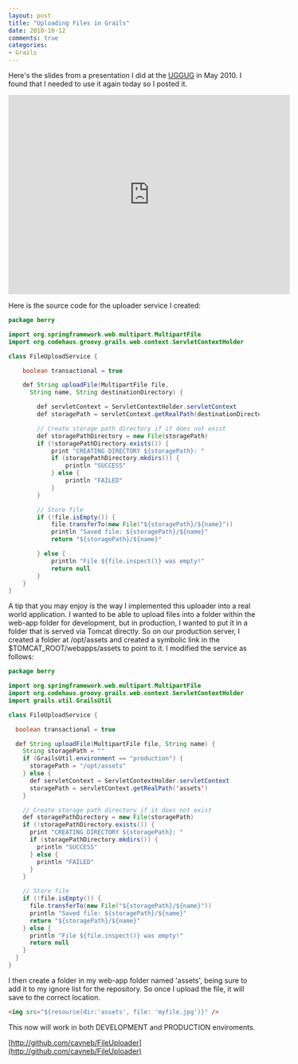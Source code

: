 ```yaml
---
layout: post
title: "Uploading Files in Grails"
date: 2010-10-12
comments: true
categories:  
- Grails
---
```


Here's the slides from a presentation I did at the 
[UGGUG](http://groups.google.com/group/uggug) in May 2010. I 
found that I needed to use it again today so I posted it.

<iframe src="http://www.slideshare.net/slideshow/embed_code/4000139" width="565" height="400" frameborder="0" marginwidth="0" marginheight="0" scrolling="no"></iframe>


Here is the source code for the uploader service I created:

``` java
package berry

import org.springframework.web.multipart.MultipartFile
import org.codehaus.groovy.grails.web.context.ServletContextHolder

class FileUploadService {

    boolean transactional = true

    def String uploadFile(MultipartFile file, 
      String name, String destinationDirectory) {

        def servletContext = ServletContextHolder.servletContext
        def storagePath = servletContext.getRealPath(destinationDirectory)

        // Create storage path directory if it does not exist
        def storagePathDirectory = new File(storagePath)
        if (!storagePathDirectory.exists()) {
            print "CREATING DIRECTORY ${storagePath}: "
            if (storagePathDirectory.mkdirs()) {
                println "SUCCESS"
            } else {
                println "FAILED"
            }
        }

        // Store file
        if (!file.isEmpty()) {
            file.transferTo(new File("${storagePath}/${name}"))
            println "Saved file: ${storagePath}/${name}"
            return "${storagePath}/${name}"

        } else {
            println "File ${file.inspect()} was empty!"
            return null
        }
    }
}
```
    
A tip that you may enjoy is the way I implemented this uploader into a real world application. I wanted to be able to upload files into a folder within the web-app folder for development, but in production, I wanted to put it in a folder that is served via Tomcat directly. So on our production server, I created a folder at /opt/assets and created a symbolic link in the $TOMCAT_ROOT/webapps/assets to point to it. I modified the service as follows:

``` java
package berry

import org.springframework.web.multipart.MultipartFile
import org.codehaus.groovy.grails.web.context.ServletContextHolder
import grails.util.GrailsUtil

class FileUploadService {

  boolean transactional = true

  def String uploadFile(MultipartFile file, String name) {
    String storagePath = ""
    if (GrailsUtil.environment == "production") {
      storagePath = "/opt/assets"
    } else {
      def servletContext = ServletContextHolder.servletContext
      storagePath = servletContext.getRealPath('assets')
    }

    // Create storage path directory if it does not exist
    def storagePathDirectory = new File(storagePath)
    if (!storagePathDirectory.exists()) {
      print "CREATING DIRECTORY ${storagePath}: "
      if (storagePathDirectory.mkdirs()) {
        println "SUCCESS"
      } else {
        println "FAILED"
      }
    }

    // Store file
    if (!file.isEmpty()) {
      file.transferTo(new File("${storagePath}/${name}"))
      println "Saved file: ${storagePath}/${name}"
      return "${storagePath}/${name}"
    } else {
      println "File ${file.inspect()} was empty!"
      return null
    }
  }
}
```
    
I then create a folder in my web-app folder named 'assets', being sure to add it to my ignore list for the repository. So once I upload the file, it will save to the correct location.

``` html
<img src="${resource(dir:'assets', file: 'myfile.jpg')}" />
```
    
This now will work in both DEVELOPMENT and PRODUCTION enviroments.

[http://github.com/cavneb/FileUploader](http://github.com/cavneb/FileUploader)
